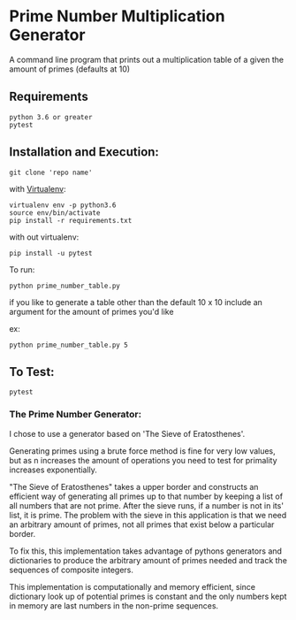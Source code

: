 # Prime Number Multiplication Generator

A command line program that prints out a multiplication table of a given the amount of primes (defaults at 10)

## Requirements
```
python 3.6 or greater
pytest
```

## Installation and Execution:

```
git clone 'repo name'
```
with [Virtualenv](https://virtualenv.pypa.io/en/latest/):
```
virtualenv env -p python3.6
source env/bin/activate
pip install -r requirements.txt
```

with out virtualenv:
```
pip install -u pytest
```

To run:

```
python prime_number_table.py
```
if you like to generate a table other than the default 10 x 10 include an
argument for the amount of primes you'd like

ex:
```
python prime_number_table.py 5
```

## To Test:
```
pytest
```


### The Prime Number Generator:
I chose to use a generator based on 'The Sieve of Eratosthenes'.

Generating primes using a brute force method is fine for very low values, but as n increases the amount of operations you need to test for primality increases exponentially.

"The Sieve of Eratosthenes" takes a upper border and constructs an efficient way of generating all primes up to that number by keeping a list of all numbers that are not prime. After the sieve runs, if a number is not in its' list, it is prime. The problem with the sieve in this application is that we need an arbitrary amount of primes, not all primes that exist below a particular border.

To fix this, this implementation takes advantage of pythons generators and dictionaries to produce the arbitrary amount of primes needed and track the sequences of composite integers.

This implementation is computationally and memory efficient, since dictionary look up of potential primes is constant and the only numbers kept in memory are last numbers in the non-prime sequences.
